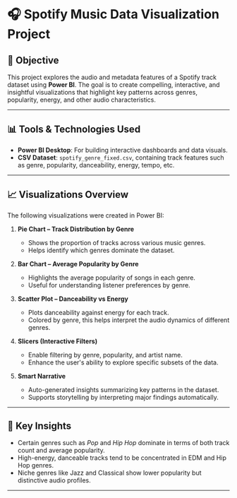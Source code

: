 # 🎧 Spotify Music Data Visualization Project

## 📌 Objective
This project explores the audio and metadata features of a Spotify track dataset using **Power BI**. The goal is to create compelling, interactive, and insightful visualizations that highlight key patterns across genres, popularity, energy, and other audio characteristics.

---

## 📊 Tools & Technologies Used

- **Power BI Desktop**: For building interactive dashboards and data visuals.
- **CSV Dataset**: `spotify_genre_fixed.csv`, containing track features such as genre, popularity, danceability, energy, tempo, etc.

---

## 📈 Visualizations Overview

The following visualizations were created in Power BI:

1. **Pie Chart – Track Distribution by Genre**
   - Shows the proportion of tracks across various music genres.
   - Helps identify which genres dominate the dataset.

2. **Bar Chart – Average Popularity by Genre**
   - Highlights the average popularity of songs in each genre.
   - Useful for understanding listener preferences by genre.

3. **Scatter Plot – Danceability vs Energy**
   - Plots danceability against energy for each track.
   - Colored by genre, this helps interpret the audio dynamics of different genres.

4. **Slicers (Interactive Filters)**
   - Enable filtering by genre, popularity, and artist name.
   - Enhance the user's ability to explore specific subsets of the data.

5. **Smart Narrative**
   - Auto-generated insights summarizing key patterns in the dataset.
   - Supports storytelling by interpreting major findings automatically.

---

## 🧠 Key Insights

- Certain genres such as *Pop* and *Hip Hop* dominate in terms of both track count and average popularity.
- High-energy, danceable tracks tend to be concentrated in EDM and Hip Hop genres.
- Niche genres like Jazz and Classical show lower popularity but distinctive audio profiles.

---



